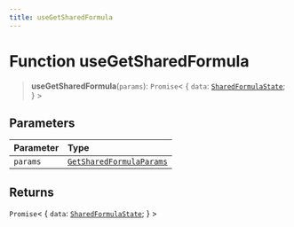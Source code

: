 ```yaml
---
title: useGetSharedFormula
---
```


# Function useGetSharedFormula

> **useGetSharedFormula**(`params`): `Promise`\< \{
  `data`: [`SharedFormulaState`](../../sdk-ui/type-aliases/type-alias.SharedFormulaState.md);
 } \>

## Parameters

| Parameter | Type |
| :------ | :------ |
| `params` | [`GetSharedFormulaParams`](../interfaces/interface.GetSharedFormulaParams-2.md) |

## Returns

`Promise`\< \{
  `data`: [`SharedFormulaState`](../../sdk-ui/type-aliases/type-alias.SharedFormulaState.md);
 } \>

